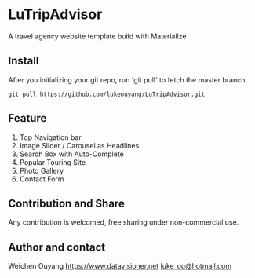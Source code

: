 # LuTripAdvisor
A travel agency website template build with Materialize

## Install
After you initializing your git repo, run 'git pull' to fetch the master branch.
```shell
git pull https://github.com/lukeouyang/LuTripAdvisor.git
```


## Feature
1. Top Navigation bar
2. Image Slider / Carousel as Headlines
3. Search Box with Auto-Complete
4. Popular Touring Site
5. Photo Gallery
6. Contact Form

## Contribution and Share
Any contribution is welcomed, free sharing under non-commercial use.

## Author and contact
Weichen Ouyang
<https://www.datavisioner.net>
<luke_ou@hotmail.com>
